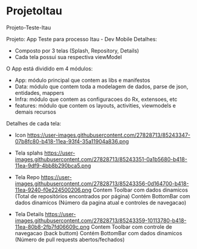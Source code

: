# ProjetoItau
Projeto-Teste-Itau

Projeto: App Teste para processo Itau - Dev Mobile
Detalhes:
- Composto por 3 telas (Splash, Repository, Details)
- Cada tela possui sua respectiva viewModel

O App está dividido em 4 módulos:
- App: módulo principal que contem as libs e manifestos
- Data: módulo que contem toda a modelagem de dados, parse de json, entidades, mappers
- Infra: módulo que contem as configuracoes do Rx, extensoes, etc
- features: módulo que contem os layouts, activities, viewmodels e demais recursos

Detalhes de cada tela:
- Icon
https://user-images.githubusercontent.com/27828713/85243347-07b8fc80-b418-11ea-93f4-35a11904a836.png

- Tela splahs
https://user-images.githubusercontent.com/27828713/85243351-0a1b5680-b418-11ea-9df9-4bb8b290bca5.png

- Tela Repo
https://user-images.githubusercontent.com/27828713/85243356-0d164700-b418-11ea-9240-f0e224500206.png
Contem Toolbar com dados dinamicos (Total de repositórios encontrados por página)
Contém BottomBar com dados dinamicos (Número da pagina atual e controles de navegacao)

- Tela Details
https://user-images.githubusercontent.com/27828713/85243359-10113780-b418-11ea-80b8-2fb7fd06609c.png
Contem Toolbar com controle de navegacao (back buttom)
Contém BottomBar com dados dinamicos (Número de pull requests abertos/fechados)

